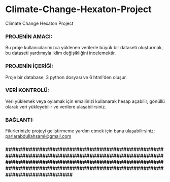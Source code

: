 # Climate-Change-Hexaton-Project
Climate Change Hexaton Project

### PROJENİN AMACI:
Bu proje kullanıcılarımızca yüklenen verilerle büyük bir dataseti oluşturmak, bu dataseti yardımıyla iklim değişikliğini incelemektir.

### PROJENİN İÇERİĞİ:
Proje bir database, 3 python dosyası ve 6 html'den oluşur. 

### VERİ KONTROLÜ:
Veri yüklemek veya oylamak için emailinizi kullanarak hesap açabilir, gönüllü olarak veri yükleyebilir ve verilere ulaşabilirsiniz.

### BAĞLANTI:
Fikirlerinizle projeyi geliştirmeme yardım etmek için bana ulaşabilirsiniz: parlarabdullahsami@gmail.com

### ################################################################################################################################################################################################################ ###
